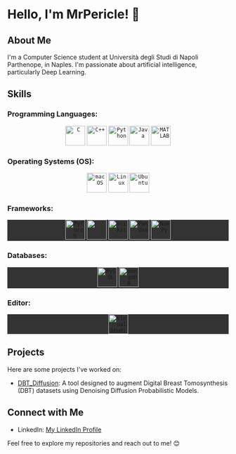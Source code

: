 # Hello, I'm MrPericle! 👋

## About Me

I'm a Computer Science student at Università degli Studi di Napoli Parthenope, in Naples. I'm passionate about artificial intelligence, particularly Deep Learning.

## Skills

### Programming Languages:
<div align="center">
  <code><img width="45" src="https://user-images.githubusercontent.com/25181517/192106070-46255bcf-65e6-4c6b-a296-bf8d0d8fb2a7.png" alt="C" title="C"/></code>
	<code><img width="45" src="https://user-images.githubusercontent.com/25181517/192106073-90fffafe-3562-4ff9-a37e-c77a2da0ff58.png" alt="C++" title="C++"/></code>
	<code><img width="45" src="https://user-images.githubusercontent.com/25181517/183423507-c056a6f9-1ba8-4312-a350-19bcbc5a8697.png" alt="Python" title="Python"/></code>
  	<code><img width="45" src="https://user-images.githubusercontent.com/25181517/117201156-9a724800-adec-11eb-9a9d-3cd0f67da4bc.png" alt="Java" title="Java"/></code>
  	<code><img width="45" src="https://user-images.githubusercontent.com/25181517/192106593-610ee31c-995e-4f24-b8e1-0f18eead6fae.png" alt="MATLAB" title="MATLAB"/></code>
</div>


### Operating Systems (OS):
<div align="center">
	<code><img width="45" src="https://user-images.githubusercontent.com/25181517/186884152-ae609cca-8cf1-4175-8d60-1ce1fa078ca2.png" alt="macOS" title="macOS"/></code>
	<code><img width="45" src="https://github.com/marwin1991/profile-technology-icons/assets/76662862/2481dc48-be6b-4ebb-9e8c-3b957efe69fa" alt="Linux" title="Linux"/></code>
	<code><img width="45" src="https://user-images.githubusercontent.com/25181517/186884153-99edc188-e4aa-4c84-91b0-e2df260ebc33.png" alt="Ubuntu" title="Ubuntu"/></code>
</div>

### Frameworks:
<div align="center" style="background-color: #333;>
	<code><img width="45" src="https://user-images.githubusercontent.com/25181517/183423775-2276e25d-d43d-4e58-890b-edbc88e915f7.png" alt="Flask" title="Flask" style="background-color:white"/></code>
	<code><img width="45" src="https://upload.wikimedia.org/wikipedia/commons/1/10/PyTorch_logo_icon.svg" alt="PyTorch" title="PyTorch"/></code>
	<code><img width="45" src="https://upload.wikimedia.org/wikipedia/commons/a/ae/Keras_logo.svg"/></code>
	<code><img width="45" src="https://upload.wikimedia.org/wikipedia/commons/0/05/Scikit_learn_logo_small.svg" alt="scikit-learn" title="scikit-learn"/></code>
	<code><img width="45" src="https://upload.wikimedia.org/wikipedia/commons/e/ed/Pandas_logo.svg" alt="Pandas" title="Pandas"/></code>
	<code><img width="45" src="https://upload.wikimedia.org/wikipedia/commons/3/31/NumPy_logo_2020.svg" alt="NumPy" title="NumPy"/></code>
</div>

### Databases:
<div align="center" style="background-color: #333;>
	<code><img width="45" src="https://user-images.githubusercontent.com/25181517/117208736-bdedc080-adf5-11eb-912f-61c7d43705f6.png" alt="Oracle" title="Oracle"/></code>
	<code><img width="45" src="https://user-images.githubusercontent.com/25181517/183896128-ec99105a-ec1a-4d85-b08b-1aa1620b2046.png" alt="MySQL" title="MySQL"/></code>
	<code><img width="45" src="https://user-images.githubusercontent.com/25181517/182884177-d48a8579-2cd0-447a-b9a6-ffc7cb02560e.png" alt="mongoDB" title="mongoDB"/></code>
</div>

### Editor:
<div align = "center" style="background-color: #333;>
	<code><img width="45" src="https://user-images.githubusercontent.com/25181517/183914128-3fc88b4a-4ac1-40e6-9443-9a30182379b7.png" alt="Jupyter Notebook" title="Jupyter Notebook"/></code>
	<code><img width="45" src="https://user-images.githubusercontent.com/25181517/192108891-d86b6220-e232-423a-bf5f-90903e6887c3.png" alt="Visual Studio Code" title="Visual Studio Code"/></code>
</div>





## Projects

Here are some projects I've worked on:

- [DBT_Diffusion](https://github.com/MrPericle/DBT_Diffusion): A tool designed to augment Digital Breast Tomosynthesis (DBT) datasets using Denoising Diffusion Probabilistic Models.

## Connect with Me

- LinkedIn: [My LinkedIn Profile](https://www.linkedin.com/in/lorenzo-pergamo-9658b5211/)

Feel free to explore my repositories and reach out to me! 😊
